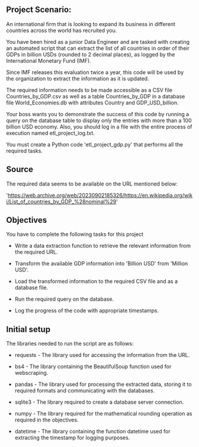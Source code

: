 ## Project Scenario:
An international firm that is looking to expand its business in different countries across the world has recruited you. 

You have been hired as a junior Data Engineer and are tasked with creating an automated script that can extract the list of all countries in order of their GDPs in billion USDs (rounded to 2 decimal places), as logged by the International Monetary Fund (IMF). 

Since IMF releases this evaluation twice a year, this code will be used by the organization to extract the information as it is updated.

The required information needs to be made accessible as a CSV file Countries_by_GDP.csv as well as a table Countries_by_GDP in a database file World_Economies.db with attributes Country and GDP_USD_billion.

Your boss wants you to demonstrate the success of this code by running a query on the database table to display only the entries with more than a 100 billion USD economy. Also, you should log in a file with the entire process of execution named etl_project_log.txt.

You must create a Python code 'etl_project_gdp.py' that performs all the required tasks.

## Source
The required data seems to be available on the URL mentioned below:

'https://web.archive.org/web/20230902185326/https://en.wikipedia.org/wiki/List_of_countries_by_GDP_%28nominal%29'

## Objectives
You have to complete the following tasks for this project
- Write a data extraction function to retrieve the relevant information from the required URL.

- Transform the available GDP information into 'Billion USD' from 'Million USD'.

- Load the transformed information to the required CSV file and as a database file.

- Run the required query on the database.

- Log the progress of the code with appropriate timestamps.
  


## Initial setup
The libraries needed to run the script are as follows:

- requests - The library used for accessing the information from the URL.

- bs4 - The library containing the BeautifulSoup function used for webscraping.

- pandas - The library used for processing the extracted data, storing it to required formats and communicating with the databases.

- sqlite3 - The library required to create a database server connection.

- numpy - The library required for the mathematical rounding operation as required in the objectives.

- datetime - The library containing the function datetime used for extracting the timestamp for logging purposes.

